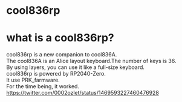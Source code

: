 # cool836rp

# what is a cool836rp?
cool836rp is a new companion to cool836A.
<br>
The cool836A is an Alice layout keyboard.The number of keys is 36. 
<br>
By using layers, you can use it like a full-size keyboard.
<br>
cool836rp is powered by RP2040-Zero.
<br>
It use PRK_farmware.
<br>
For the time being, it worked.
<br>
https://twitter.com/0002ozlet/status/1469593227460476928



